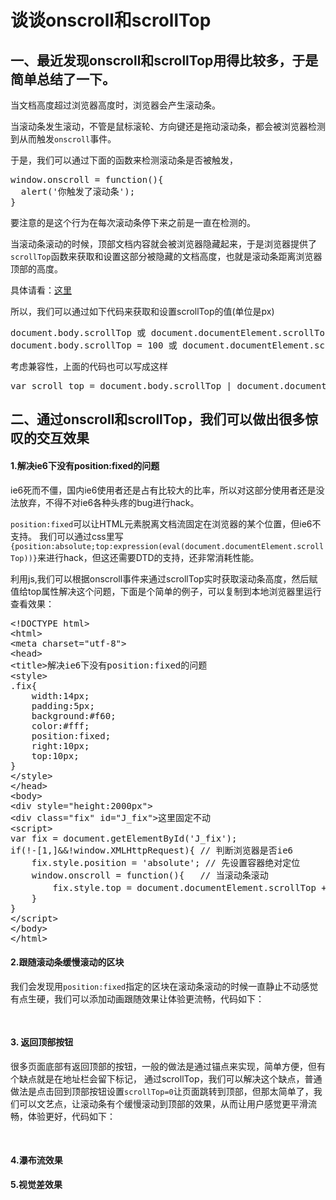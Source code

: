 谈谈onscroll和scrollTop
=====
## 一、最近发现onscroll和scrollTop用得比较多，于是简单总结了一下。

当文档高度超过浏览器高度时，浏览器会产生滚动条。

当滚动条发生滚动，不管是鼠标滚轮、方向键还是拖动滚动条，都会被浏览器检测到从而触发<code>onscroll</code>事件。

于是，我们可以通过下面的函数来检测滚动条是否被触发，
<pre>
window.onscroll = function(){
  alert('你触发了滚动条');
}
</pre>
要注意的是这个行为在每次滚动条停下来之前是一直在检测的。


当滚动条滚动的时候，顶部文档内容就会被浏览器隐藏起来，于是浏览器提供了<code>scrollTop</code>函数来获取和设置这部分被隐藏的文档高度，也就是滚动条距离浏览器顶部的高度。

具体请看：<a href="https://developer.mozilla.org/en/DOM/element.scrollTop" target="_blank">这里</a>

所以，我们可以通过如下代码来获取和设置scrollTop的值(单位是px)

<pre>
document.body.scrollTop	或 document.documentElement.scrollTop
document.body.scrollTop = 100 或 document.documentElement.scrollTop = 100
</pre>
考虑兼容性，上面的代码也可以写成这样
<pre>
var scroll_top = document.body.scrollTop | document.documentElement.scrollTop;
</pre>


## 二、通过onscroll和scrollTop，我们可以做出很多惊叹的交互效果

#### 1.解决ie6下没有position:fixed的问题

ie6死而不僵，国内ie6使用者还是占有比较大的比率，所以对这部分使用者还是没法放弃，不得不对ie6各种头疼的bug进行hack。

<code>position:fixed</code>可以让HTML元素脱离文档流固定在浏览器的某个位置，但ie6不支持。
我们可以通过css里写<code>{position:absolute;top:expression(eval(document.documentElement.scrollTop))}</code>来进行hack，但这还需要DTD的支持，还非常消耗性能。

利用js,我们可以根据onscroll事件来通过scrollTop实时获取滚动条高度，然后赋值给top属性解决这个问题，下面是个简单的例子，可以复制到本地浏览器里运行查看效果：
<pre>
&lt;!DOCTYPE html>
&lt;html>
&lt;meta charset="utf-8">
&lt;head>
&lt;title>解决ie6下没有position:fixed的问题</title>
&lt;style>
.fix{
    width:14px;
    padding:5px;
    background:#f60;
    color:#fff;
    position:fixed;
    right:10px;
    top:10px;
}
&lt;/style>
&lt;/head>
&lt;body>
&lt;div style="height:2000px"></div>
&lt;div class="fix" id="J_fix">这里固定不动</div>
&lt;script>
var fix = document.getElementById('J_fix');
if(!-[1,]&&!window.XMLHttpRequest){ // 判断浏览器是否ie6
    fix.style.position = 'absolute'; // 先设置容器绝对定位
    window.onscroll = function(){	// 当滚动条滚动
        fix.style.top = document.documentElement.scrollTop + 10;	// 获取滚动条高度给top属性
    }
}
&lt;/script>
&lt;/body>
&lt;/html>
</pre>

#### 2.跟随滚动条缓慢滚动的区块
我们会发现用<code>position:fixed</code>指定的区块在滚动条滚动的时候一直静止不动感觉有点生硬，我们可以添加动画跟随效果让体验更流畅，代码如下：
<pre>

</pre>

#### 3. 返回顶部按钮
很多页面底部有返回顶部的按钮，一般的做法是通过锚点来实现，简单方便，但有个缺点就是在地址栏会留下标记，
通过scrollTop，我们可以解决这个缺点，普通做法是点击回到顶部按钮设置<code>scrollTop=0</code>让页面跳转到顶部，但那太简单了，我们可以文艺点，让滚动条有个缓慢滚动到顶部的效果，从而让用户感觉更平滑流畅，体验更好，代码如下：
<pre>

</pre>

#### 4.瀑布流效果


#### 5.视觉差效果